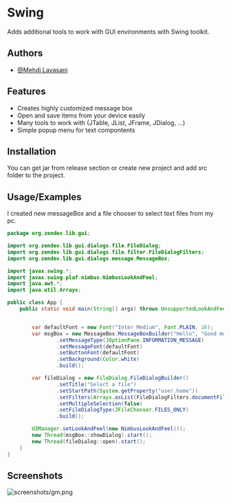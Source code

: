 # Swing

Adds additional tools to work with GUI environments with Swing toolkit.

## Authors

- [@Mehdi Lavasani](https://github.com/zendevMehdi)


## Features

- Creates highly customized message box
- Open and save items from your device easily
- Many tools to work with (JTable, JList, JFrame, JDialog, ...)
- Simple popup menu for text compontents

  
## Installation

You can get jar from release section or create new project and add src folder to the project.


## Usage/Examples

I created new messageBox and a file chooser to select text files from my pc.

```java
package org.zendev.lib.gui;

import org.zendev.lib.gui.dialogs.file.FileDialog;
import org.zendev.lib.gui.dialogs.file.filter.FileDialogFilters;
import org.zendev.lib.gui.dialogs.message.MessageBox;

import javax.swing.*;
import javax.swing.plaf.nimbus.NimbusLookAndFeel;
import java.awt.*;
import java.util.Arrays;

public class App {
    public static void main(String[] args) throws UnsupportedLookAndFeelException, InterruptedException {


        var defaultFont = new Font("Inter Medium", Font.PLAIN, 16);
        var msgBox = new MessageBox.MessageBoxBuilder("Hello", "Good morning, wake up and start coding")
                .setMessageType(JOptionPane.INFORMATION_MESSAGE)
                .setMessageFont(defaultFont)
                .setButtonFont(defaultFont)
                .setBackground(Color.white)
                .build();

        var fileDialog = new FileDialog.FileDialogBuilder()
                .setTitle("Select a file")
                .setStartPath(System.getProperty("user.home"))
                .setFilters(Arrays.asList(FileDialogFilters.documentFileFilters))
                .setMultipleSelection(false)
                .setFileDialogType(JFileChooser.FILES_ONLY)
                .build();

        UIManager.setLookAndFeel(new NimbusLookAndFeel());
        new Thread(msgBox::showDialog).start();
        new Thread(fileDialog::open).start();
    }
}

```

## Screenshots

![screenshots/gm.png](https://github.com/zendevMehdi/Notification/blob/ed10076a5251d67512846f8580b8da881214a0ae/screenshots/sample.png)
